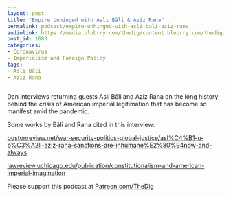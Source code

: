 ```yaml
---
layout: post
title: "Empire Unhinged with Aslı Bâli & Aziz Rana"
permalink: podcast/empire-unhinged-with-asli-bali-aziz-rana
audiolink: https://media.blubrry.com/thedig/content.blubrry.com/thedig/The_Dig-EP_260-Ba_li-Rana.mp3
post_id: 1683
categories: 
- Coronavirus
- Imperialism and Foreign Policy
tags: 
- Aslı Bâli
- Aziz Rana
---
```


Dan interviews returning guests Aslı Bâli and Aziz Rana on the long history behind the crisis of American imperial legitimation that has become so manifest amid the pandemic.

Some works by Bâli and Rana cited in this interview:

[bostonreview.net/war-security-politics-global-justice/asl%C4%B1-u-b%C3%A2li-aziz-rana-sanctions-are-inhumane%E2%80%94now-and-always](http://bostonreview.net/war-security-politics-global-justice/asl%C4%B1-u-b%C3%A2li-aziz-rana-sanctions-are-inhumane%E2%80%94now-and-always)

[lawreview.uchicago.edu/publication/constitutionalism-and-american-imperial-imagination](http://lawreview.uchicago.edu/publication/constitutionalism-and-american-imperial-imagination)

Please support this podcast at 
[Patreon.com/TheDig](http://Patreon.com/TheDig)